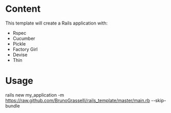 # Content

This template will create a Rails application with:

* Rspec
* Cucumber
* Pickle
* Factory Girl
* Devise
* Thin

# Usage

  rails new my_application -m https://raw.github.com/BrunoGrasselli/rails_template/master/main.rb --skip-bundle
